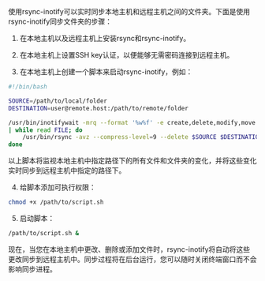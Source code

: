 使用rsync-inotify可以实时同步本地主机和远程主机之间的文件夹。下面是使用rsync-inotify同步文件夹的步骤：

1. 在本地主机以及远程主机上安装rsync和rsync-inotify。

2. 在本地主机上设置SSH key认证，以便能够无需密码连接到远程主机。

3. 在本地主机上创建一个脚本来启动rsync-inotify，例如：

```bash
#!/bin/bash

SOURCE=/path/to/local/folder
DESTINATION=user@remote.host:/path/to/remote/folder

/usr/bin/inotifywait -mrq --format '%w%f' -e create,delete,modify,move $SOURCE \
| while read FILE; do
    /usr/bin/rsync -avz --compress-level=9 --delete $SOURCE $DESTINATION
done
```

以上脚本将监视本地主机中指定路径下的所有文件和文件夹的变化，并将这些变化实时同步到远程主机中指定的路径下。

4. 给脚本添加可执行权限：

```bash
chmod +x /path/to/script.sh
```

5. 启动脚本：

```bash
/path/to/script.sh &
```

现在，当您在本地主机中更改、删除或添加文件时，rsync-inotify将自动将这些更改同步到远程主机中。同步过程将在后台运行，您可以随时关闭终端窗口而不会影响同步进程。